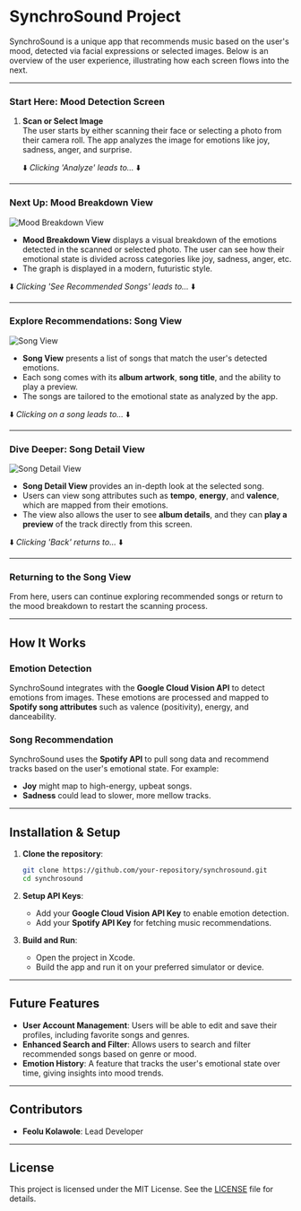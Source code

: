 
# SynchroSound Project

SynchroSound is a unique app that recommends music based on the user's mood, detected via facial expressions or selected images. Below is an overview of the user experience, illustrating how each screen flows into the next.

---

### Start Here: **Mood Detection Screen**

1. **Scan or Select Image**  
   The user starts by either scanning their face or selecting a photo from their camera roll. The app analyzes the image for emotions like joy, sadness, anger, and surprise.

   ⬇️ *Clicking 'Analyze' leads to...* ⬇️

---

### Next Up: **Mood Breakdown View**

![Mood Breakdown View](./path_to_images/MoodBreakDownView.png)

- **Mood Breakdown View** displays a visual breakdown of the emotions detected in the scanned or selected photo. The user can see how their emotional state is divided across categories like joy, sadness, anger, etc.
- The graph is displayed in a modern, futuristic style.

⬇️ *Clicking 'See Recommended Songs' leads to...* ⬇️

---

### Explore Recommendations: **Song View**

![Song View](./path_to_images/SongView.png)

- **Song View** presents a list of songs that match the user's detected emotions.
- Each song comes with its **album artwork**, **song title**, and the ability to play a preview.
- The songs are tailored to the emotional state as analyzed by the app.

⬇️ *Clicking on a song leads to...* ⬇️

---

### Dive Deeper: **Song Detail View**

![Song Detail View](./path_to_images/SongDetailView.png)

- **Song Detail View** provides an in-depth look at the selected song.
- Users can view song attributes such as **tempo**, **energy**, and **valence**, which are mapped from their emotions.
- The view also allows the user to see **album details**, and they can **play a preview** of the track directly from this screen.

⬇️ *Clicking 'Back' returns to...* ⬇️

---

### Returning to the **Song View**

From here, users can continue exploring recommended songs or return to the mood breakdown to restart the scanning process.

---

## How It Works

### Emotion Detection
SynchroSound integrates with the **Google Cloud Vision API** to detect emotions from images. These emotions are processed and mapped to **Spotify song attributes** such as valence (positivity), energy, and danceability.

### Song Recommendation
SynchroSound uses the **Spotify API** to pull song data and recommend tracks based on the user's emotional state. For example:
- **Joy** might map to high-energy, upbeat songs.
- **Sadness** could lead to slower, more mellow tracks.

---

## Installation & Setup

1. **Clone the repository**:
    ```bash
    git clone https://github.com/your-repository/synchrosound.git
    cd synchrosound
    ```

2. **Setup API Keys**:
    - Add your **Google Cloud Vision API Key** to enable emotion detection.
    - Add your **Spotify API Key** for fetching music recommendations.

3. **Build and Run**:
    - Open the project in Xcode.
    - Build the app and run it on your preferred simulator or device.

---

## Future Features
- **User Account Management**: Users will be able to edit and save their profiles, including favorite songs and genres.
- **Enhanced Search and Filter**: Allows users to search and filter recommended songs based on genre or mood.
- **Emotion History**: A feature that tracks the user's emotional state over time, giving insights into mood trends.

---

## Contributors
- **Feolu Kolawole**: Lead Developer

---

## License
This project is licensed under the MIT License. See the [LICENSE](LICENSE) file for details.
